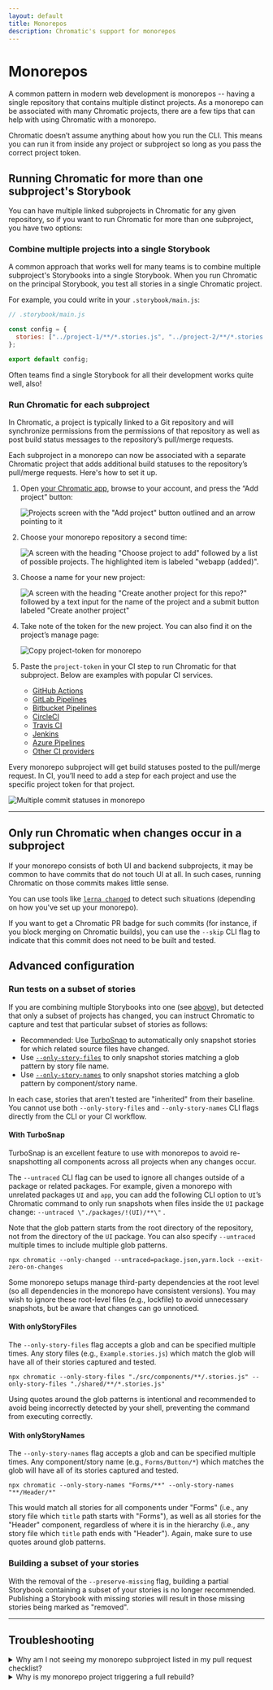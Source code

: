 ```yaml
---
layout: default
title: Monorepos
description: Chromatic's support for monorepos
---
```


# Monorepos

A common pattern in modern web development is monorepos -- having a single repository that contains multiple distinct projects. As a monorepo can be associated with many Chromatic projects, there are a few tips that can help with using Chromatic with a monorepo.

Chromatic doesn’t assume anything about how you run the CLI. This means you can run it from inside any project or subproject so long as you pass the correct project token.

## Running Chromatic for more than one subproject's Storybook

You can have multiple linked subprojects in Chromatic for any given repository, so if you want to run Chromatic for more than one subproject, you have two options:

### Combine multiple projects into a single Storybook

A common approach that works well for many teams is to combine multiple subproject's Storybooks into a single Storybook. When you run Chromatic on the principal Storybook, you test all stories in a single Chromatic project.

For example, you could write in your `.storybook/main.js`:

```js
// .storybook/main.js

const config = {
  stories: ["../project-1/**/*.stories.js", "../project-2/**/*.stories.js"],
};

export default config;
```

Often teams find a single Storybook for all their development works quite well, also!

### Run Chromatic for each subproject

In Chromatic, a project is typically linked to a Git repository and will synchronize permissions from the permissions of that repository as well as post build status messages to the repository’s pull/merge requests.

Each subproject in a monorepo can now be associated with a separate Chromatic project that adds additional build statuses to the repository’s pull/merge requests. Here's how to set it up.

1. Open [your Chromatic app](http://chromatic.com/start), browse to your account, and press the “Add project” button:

   ![Projects screen with the "Add project" button outlined and an arrow pointing to it](img/monorepo-add-project.jpg)

2. Choose your monorepo repository a second time:

   ![A screen with the heading "Choose project to add" followed by a list of possible projects. The highlighted item is labeled "webapp (added)".](img/monorepo-choose-project.jpg)

3. Choose a name for your new project:

   ![A screen with the heading "Create another project for this repo?" followed by a text input for the name of the project and a submit button labeled "Create another project"](img/monorepo-create-second-project.jpg)

4. Take note of the token for the new project. You can also find it on the project’s manage page:

   ![Copy project-token for monorepo](img/monorepo-copy-project-token.png)

5. Paste the `project-token` in your CI step to run Chromatic for that subproject. Below are examples with popular CI services.
   - [GitHub Actions](github-actions#run-chromatic-on-monorepos)
   - [GitLab Pipelines](gitlab#run-chromatic-on-monorepos)
   - [Bitbucket Pipelines](bitbucket-pipelines#run-chromatic-on-monorepos)
   - [CircleCI](circleci#run-chromatic-on-monorepos)
   - [Travis CI](travisci#run-chromatic-on-monorepos)
   - [Jenkins](jenkins#run-chromatic-on-monorepos)
   - [Azure Pipelines](azure-pipelines#run-chromatic-on-monorepos)
   - [Other CI providers](custom-ci-provider#run-chromatic-on-monorepos)

Every monorepo subproject will get build statuses posted to the pull/merge request. In CI, you’ll need to add a step for each project and use the specific project token for that project.

![Multiple commit statuses in monorepo](img/monorepo-commit-status.png)

---

## Only run Chromatic when changes occur in a subproject

If your monorepo consists of both UI and backend subprojects, it may be common to have commits that do not touch UI at all. In such cases, running Chromatic on those commits makes little sense.

You can use tools like [`lerna changed`](https://github.com/lerna/lerna/tree/master/commands/changed#readme) to detect such situations (depending on how you've set up your monorepo).

If you want to get a Chromatic PR badge for such commits (for instance, if you block merging on Chromatic builds), you can use the `--skip` CLI flag to indicate that this commit does not need to be built and tested.

## Advanced configuration

### Run tests on a subset of stories

If you are combining multiple Storybooks into one (see [above](#combine-multiple-projects-into-a-single-storybook)), but detected that only a subset of projects has changed, you can instruct Chromatic to capture and test that particular subset of stories as follows:

- Recommended: Use [TurboSnap](turbosnap) to automatically only snapshot stories for which related source files have changed.
- Use [`--only-story-files`](cli#chromatic-options) to only snapshot stories matching a glob pattern by story file name.
- Use [`--only-story-names`](cli#chromatic-options) to only snapshot stories matching a glob pattern by component/story name.

In each case, stories that aren't tested are "inherited" from their baseline. You cannot use both `--only-story-files` and `--only-story-names` CLI flags directly from the CLI or your CI workflow.

#### With TurboSnap

TurboSnap is an excellent feature to use with monorepos to avoid re-snapshotting all components across all projects when any changes occur.

The `--untraced` CLI flag can be used to ignore all changes outside of a package or related packages. For example, given a monorepo with unrelated packages `UI` and `app`, you can add the following CLI option to `UI`’s Chromatic command to only run snapshots when files inside the `UI` package change: `--untraced \"./packages/!(UI)/**\"` .

Note that the glob pattern starts from the root directory of the repository, not from the directory of the `UI` package. You can also specify `--untraced` multiple times to include multiple glob patterns.

```shell
npx chromatic --only-changed --untraced=package.json,yarn.lock --exit-zero-on-changes
```

Some monorepo setups manage third-party dependencies at the root level (so all dependencies in the monorepo have consistent versions). You may wish to ignore these root-level files (e.g., lockfile) to avoid unnecessary snapshots, but be aware that changes can go unnoticed.

#### With onlyStoryFiles

The `--only-story-files` flag accepts a glob and can be specified multiple times. Any story files (e.g., `Example.stories.js`) which match the glob will have all of their stories captured and tested.

```shell
npx chromatic --only-story-files "./src/components/**/.stories.js" --only-story-files "./shared/**/*.stories.js"
```

<div class="aside">
Using quotes around the glob patterns is intentional and recommended to avoid being incorrectly detected by your shell, preventing the command from executing correctly.
</div>

#### With onlyStoryNames

The `--only-story-names` flag accepts a glob and can be specified multiple times. Any component/story name (e.g., `Forms/Button/*`) which matches the glob will have all of its stories captured and tested.

```shell
npx chromatic --only-story-names "Forms/**" --only-story-names "**/Header/*"
```

This would match all stories for all components under "Forms" (i.e., any story file which `title` path starts with "Forms"), as well as all stories for the "Header" component, regardless of where it is in the hierarchy (i.e., any story file which `title` path ends with "Header"). Again, make sure to use quotes around glob patterns.

### Building a subset of your stories

With the removal of the `--preserve-missing` flag, building a partial Storybook containing a subset of your stories is no longer recommended. Publishing a Storybook with missing stories will result in those missing stories being marked as "removed".

---

## Troubleshooting

<details>
<summary>Why am I not seeing my monorepo subproject listed in my pull request checklist?</summary>

When using an existing project that is part of the monorepo and [requiring PR checks](ci#pull-request-checks) for merging, you will need to remove and re-add them within your Git provider as the name linked to the check will have changed. It also applies if a subproject is renamed.

</details>

<details>
<summary>Why is my monorepo project triggering a full rebuild?</summary>

If TurboSnap is enabled inside a monorepo project, [file changes](turbosnap#full-rebuilds) that impact one package will automatically trigger a full rebuild on all related projects when running Chromatic. Read more about how to ignore changes in unrelated packages [above](#with-turbosnap).

</details>

